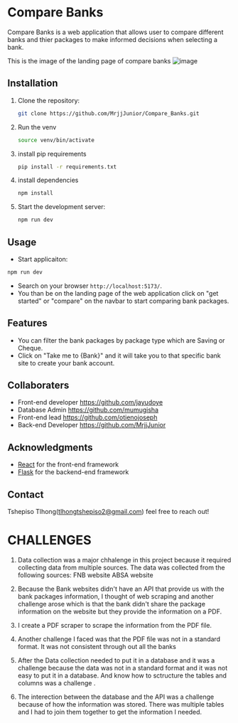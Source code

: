 # Compare Banks

Compare Banks is a web application that allows user to compare different banks and thier packages to make informed decisions when selecting a bank.

This is the image of the landing page of compare banks
![image](https://github.com/user-attachments/assets/9d34b114-9b24-44f7-97d0-bd575ca010f4)

## Installation
1. Clone the repository:
   ```bash
   git clone https://github.com/MrjjJunior/Compare_Banks.git
   ```
2. Run the venv
   ```bash
   source venv/bin/activate
   ```
3. install pip requirements
   ```bash
   pip install -r requirements.txt
   ```
4. install dependencies
   ```bash
   npm install
   ```
5. Start the development server:
   ```bash
   npm run dev
   ```

## Usage

- Start applicaiton:
```bash
npm run dev
```
- Search on your browser ```http://localhost:5173/```.
- You than be on the landing page of the web application click on "get started" or "compare" on the navbar to start comparing bank packages.

## Features
- You can filter the bank packages by package type which are Saving or Cheque.
- Click on "Take me to {Bank}" and it will take you to that specific bank site to create your bank account.

## Collaboraters

- Front-end developer
https://github.com/jayudoye
- Database Admin
https://github.com/mumugisha
- Front-end lead
https://github.com/otienojoseph
- Back-end Developer
https://github.com/MrjjJunior

## Acknowledgments
- [React](https://react.dev/) for the front-end framework
- [Flask](https://flask.palletsprojects.com/) for the backend-end framework

## Contact
Tshepiso Tlhong(tlhongtshepiso2@gmail.com) feel free to reach out!

# CHALLENGES

1. Data collection was a major chhalenge in this project
    because it required collecting data from multiple sources.
    The data was collected from the following sources: 
        FNB website
        ABSA website

2. Because the Bank websites didn't have an API that provide us with the bank packages information,
    I thought of web scraping and another challenge arose which is that the bank didn't share the 
    package information on the website but they provide the information on a PDF.
3. I create a PDF scraper to scrape the information from the PDF file.

4. Another challenge I faced was that the PDF file was not in a standard format.
    It was not consistent through out all the banks

5. After the Data collection needed to put it in a database and it was a challenge
    because the data was not in a standard format and it was not easy to put it in a database.
    And know how to sctructure the tables and columns was a challenge .

6. The interection between the database and the API was a challenge because of how the information
    was stored.
    There was multiple tables and I had to join them together to get the information I needed.

